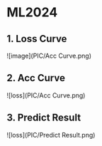 # ML2024

## 1. Loss Curve
![image](PIC/Acc Curve.png)

## 2. Acc Curve
![loss](PIC/Acc Curve.png)

## 3. Predict Result
![loss](PIC/Predict Result.png)
